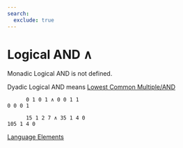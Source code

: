 ```yaml
---
search:
  exclude: true
---
```

<h1 class="heading"><span class="name">Logical AND</span> <span class="command">∧</span></h1>

Monadic Logical AND is not defined.

Dyadic Logical AND means
[Lowest Common Multiple/AND](../primitive-functions/lowest-common-multiple-and.md)
```apl
      0 1 0 1 ∧ 0 0 1 1
0 0 0 1

      15 1 2 7 ∧ 35 1 4 0
105 1 4 0

```
[Language Elements](../glyphs.md)



